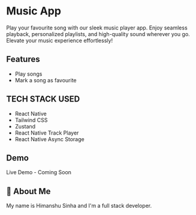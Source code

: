# Music App

Play your favourite song with our sleek music player app. Enjoy seamless playback, personalized playlists, and high-quality sound wherever you go. Elevate your music experience effortlessly!

## Features

- Play songs
- Mark a song as favourite 

## TECH STACK USED

- React Native
- Tailwind CSS
- Zustand
- React Native Track Player
- React Native Async Storage

## Demo

Live Demo - Coming Soon

## 🚀 About Me

My name is Himanshu Sinha and I'm a full stack developer.
